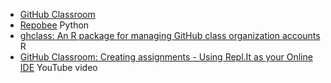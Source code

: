 * [GitHub Classroom](https://classroom.github.com/help/)
* [Repobee](https://repobee.readthedocs.io/en/stable/fundamentals.html) Python
* [ghclass: An R package for managing GitHub class organization accounts](https://rundel.github.io/ghclass/) R
* [GitHub Classroom: Creating assignments - Using Repl.It as your Online IDE](https://youtu.be/p_g5sQ7hUis) YouTube video
